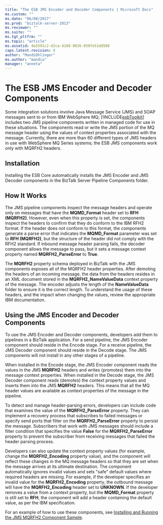 ```yaml
---
title: "The ESB JMS Encoder and Decoder Components | Microsoft Docs"
ms.custom: ""
ms.date: "06/08/2017"
ms.prod: "biztalk-server-2013"
ms.reviewer: ""
ms.suite: ""
ms.tgt_pltfrm: ""
ms.topic: "article"
ms.assetid: 4e5591c2-d2ca-4168-8026-059fe51dd588
caps.latest.revision: 4
author: "MandiOhlinger"
ms.author: "mandia"
manager: "anneta"
---
```

# The ESB JMS Encoder and Decoder Components
Some integration solutions involve Java Message Service (JMS) and SOAP messages sent to or from IBM WebSphere MQ; [!INCLUDE[esbToolkit](../includes/esbtoolkit-md.md)] includes two JMS pipeline components written in managed code for use in these situations. The components read or write the JMS portion of the MQ message header using the values of context properties associated with the message. Currently, there are more than 60 different types of JMS headers in use with WebSphere MQ Series systems; the ESB JMS components work only with MQRFH2 headers.  
  
## Installation  
 Installing the ESB Core automatically installs the JMS Encoder and JMS Decoder components in the BizTalk Server Pipeline Components folder.  
  
## How It Works  
 The JMS pipeline components inspect the message headers and operate only on messages that have the **MQMD_Format** header set to **RFH (MQRFH2)**. However, even when this property is set, the components inspect the headers to confirm that they do conform to the IBM RFH2 format. If the header does not conform to this format, the components generate a parse error that indicates the **MQMD_Format** parameter was set to **RFH (MQRFH2)**, but the structure of the header did not comply with the RFH2 standard. If inbound message header parsing fails, the decoder component allows the message to pass, but it sets a message context property named **MQRFH2_ParseError** to **True**.  
  
 The **MQRFH2** property schema deployed in BizTalk with the JMS components exposes all of the MQRFH2 header properties. After demoting the headers of an incoming message, the data from the headers resides in an XML document stored in the **MQRFH2_NameValueData** context property of the message. The encoder adjusts the length of the **NameValueData** folder to ensure it is the correct length. To understand the usage of these headers, and the impact when changing the values, review the appropriate IBM documentation.  
  
## Using the JMS Encoder and Decoder Components  
 To use the JMS Encoder and Decoder components, developers add them to pipelines in a BizTalk application. For a send pipeline, the JMS Encoder component should reside in the Encode stage. For a receive pipeline, the JMS Decoder component should reside in the Decode stage. The JMS components will not install in any other stages of a pipeline.  
  
 When installed in the Encode stage, the JMS Encoder component reads the values in the JMS **MQRFH2** headers and writes (promotes) them into the message context properties. When installed in the Decode stage, the JMS Decoder component reads (demotes) the context property values and inserts them into the JMS **MQRFH2** headers. This means that all the MQ header values are available as context properties of the message in the pipeline.  
  
 To detect and manage header-parsing errors, developers can include code that examines the value of the **MQRFH2_ParseError** property. They can implement a recovery process that subscribes to failed messages or specify send ports that filter on the **MQRFH2_ParseError** property to persist the message. Subscribers that work with JMS messages should include a filter condition that specifies the value **False** for the **MQRFH2_ParseError** property to prevent the subscriber from receiving messages that failed the header parsing process.  
  
 Developers can also update the context property values (for example, change the **MQRFH2_Encoding** property value), and the component will reflect these changes in the MQ message headers so that they are set when the message arrives at its ultimate destination. The component automatically ignores invalid values and sets "safe" default values where required headers are missing. For example, if the developer specifies an invalid value for the **MQRFH2_Encoding** property, the outbound message will have the **MQRFH2_Encoding** header set to **UNKNOWN**. If the developer removes a value from a context property, but the **MQMD_Format** property is still set to **RFH**, the component will add a header containing the default value, as per the IBM specification.  
  
 For an example of how to use these components, see [Installing and Running the JMS MQRFH2 Component Sample](../esb-toolkit/installing-and-running-the-jms-mqrfh2-component-sample.md).